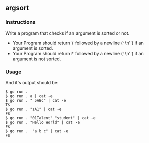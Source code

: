 ## argsort

### Instructions

Write a program that checks if an argument is sorted or not.
- Your Program should return `T` followed by a newline (`'`\n'`) if an argument is sorted.
- Your Program should return `F` followed by a newline (`'`\n'`) if an argument is not sorted.


### Usage

And it's output should be:

```console
$ go run . 
$ go run . a | cat -e
$ go run . " 5ABc" | cat -e
T$
$ go run . "zA1" | cat -e
F$
$ go run . "01Talent" "student" | cat -e
$ go run . "Hello World" | cat -e
F$
$ go run .  "a b c" | cat -e
F$
```

